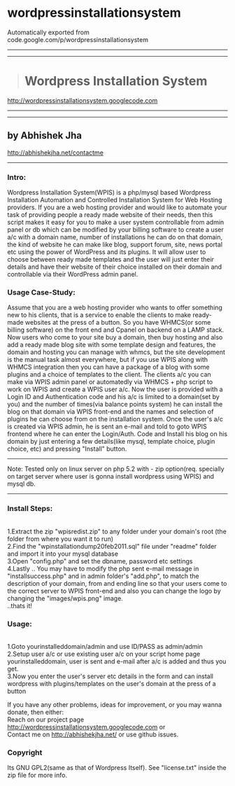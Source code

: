 # wordpressinstallationsystem
Automatically exported from code.google.com/p/wordpressinstallationsystem



---


---

> # Wordpress Installation System #

http://wordpressinstallationsystem.googlecode.com

---


---

## by Abhishek Jha ##
http://abhishekjha.net/contactme

---


### Intro: ###
Wordpress Installation System(WPIS) is a php/mysql based Wordpress Installation Automation and Controlled Installation System for Web Hosting providers. If you are a web hosting provider and would like to automate your task of providing people a ready made website of their needs, then this script makes it easy for you to make a user system controllable from admin panel or db which can be modified by your billing software to create a user a/c with a domain name, number of installations he can do on that domain, the kind of website he can make like blog, support forum, site, news portal etc using the power of WordPress and its plugins. It will allow user to choose between ready made templates and the user will just enter their details and have their website of their choice installed on their domain and controllable via their WordPress admin panel.

### Usage Case-Study: ###
Assume that you are a web hosting provider who wants to offer something new to his clients, that is a service to enable the clients to make ready-made websites at the press of a button. So you have WHMCS(or some billing software) on the front end and Cpanel on backend on a LAMP stack. Now users who come to your site buy a domain, then buy hosting and also add a ready made blog site with some template design and features, the domain and hosting you can manage with whmcs, but the site development is the manual task almost everywhere, but if you use WPIS along with WHMCS integration then you can have a package of a blog with some plugins and a choice of templates to the client. The clients a/c you can make via WPIS admin panel or automatedly via WHMCS + php script to work on WPIS and create a WPIS user a/c. Now the user is provided with a Login ID and Authentication code and his a/c is limited to a domain(set by you) and the number of times(via balance points system) he can install the blog on that domain via WPIS front-end and the names and selection of plugins he can choose from on the installation system. Once the user's a/c is created via WPIS admin, he is sent an e-mail and told to goto WPIS frontend where he can enter the Login/Auth. Code and Install his blog on his domain by just entering a few details(like mysql, template choice, plugin choice, etc) and pressing "Install" button.


---

Note: Tested only on linux server on php 5.2 with - zip option(req. specially on target server where user is gonna install wordpress using WPIS) and mysql db.

---

### Install Steps: ###
<br />1.Extract the zip "wpisredist.zip" to any folder under your domain's root (the folder from where you want it to run)
<br />2.Find the "wpinstallationdump20feb2011.sql" file under "readme" folder and import it into your mysql database
<br />3.Open "config.php" and set the dbname, password etc settings
<br />4.Lastly .. You may have to modify the php sent e-mail message in "installsuccess.php" and in admin folder's "add.php",  to match the description of your domain, from and ending line so that your users come to the correct server to WPIS front-end  and also you can change the logo by changing the "images/wpis.png" image.
<br />..thats it!

### Usage: ###
<br />1.Goto yourinstalleddomain/admin  and use ID/PASS as admin/admin
<br />2.Setup user a/c or use existing user a/c on your script home page yourinstalleddomain, user is sent and e-mail after a/c is added and thus you get.
<br />3.Now you enter the user's server etc details in the form and can install wordpress with plugins/templates on the user's domain at the press of a button

If you have any other problems, ideas for improvement, or you may wanna donate, then either:
<br /> Reach on our project page http://wordpressinstallationsystem.googlecode.com
or
<br /> Contact me on http://abhishekjha.net/ or use github issues.

### Copyright ###
Its GNU GPL2(same as that of Wordpress Itself). See "license.txt" inside the zip file for more info.
